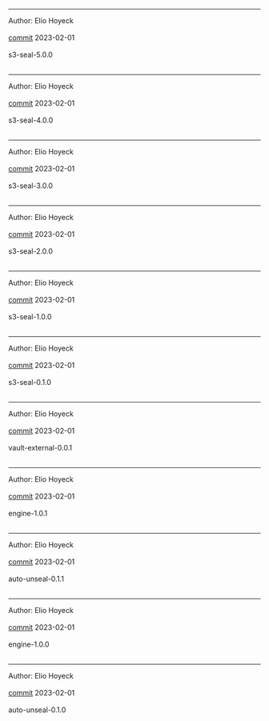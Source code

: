
-------------------------------------------------------------

Author: Elio Hoyeck  <br></br>
 [commit](https://github.com/Eliohoyeck/terraform-aws-privatemodule/commit/7db891e094baf7fe2fff5c6233c394d5fb9a7bec)	 2023-02-01 <br></br>
 s3-seal-5.0.0 <br></br>


-------------------------------------------------------------

Author: Elio Hoyeck  <br></br>
 [commit](https://github.com/Eliohoyeck/terraform-aws-privatemodule/commit/21a353410043b1bd258e70224d0dad5f4b66ba07)	 2023-02-01 <br></br>
 s3-seal-4.0.0 <br></br>


-------------------------------------------------------------

Author: Elio Hoyeck  <br></br>
 [commit](https://github.com/Eliohoyeck/terraform-aws-privatemodule/commit/47c28deed03798c29e70b5e6014996fc985db883)	 2023-02-01 <br></br>
 s3-seal-3.0.0 <br></br>


-------------------------------------------------------------

Author: Elio Hoyeck  <br></br>
 [commit](https://github.com/Eliohoyeck/terraform-aws-privatemodule/commit/816c095ff637a6653c9ad6b56a18b85a1c0fe33b)	 2023-02-01 <br></br>
 s3-seal-2.0.0 <br></br>


-------------------------------------------------------------

Author: Elio Hoyeck  <br></br>
 [commit](https://github.com/Eliohoyeck/terraform-aws-privatemodule/commit/c14fe1cf7781047ec311e1862c19cb7ae5a350f8)	 2023-02-01 <br></br>
 s3-seal-1.0.0 <br></br>


-------------------------------------------------------------

Author: Elio Hoyeck  <br></br>
 [commit](https://github.com/Eliohoyeck/terraform-aws-privatemodule/commit/0eec9d18df84a57cb4a88b6afddefe4b7c647ee9)	 2023-02-01 <br></br>
 s3-seal-0.1.0 <br></br>


-------------------------------------------------------------

Author: Elio Hoyeck  <br></br>
 [commit](https://github.com/Eliohoyeck/terraform-aws-privatemodule/commit/ee92b307bf8ec4be57be5757d05a860677f954a5)	 2023-02-01 <br></br>
 vault-external-0.0.1 <br></br>


-------------------------------------------------------------

Author: Elio Hoyeck  <br></br>
 [commit](https://github.com/Eliohoyeck/terraform-aws-privatemodule/commit/ee92b307bf8ec4be57be5757d05a860677f954a5)	 2023-02-01 <br></br>
 engine-1.0.1 <br></br>


-------------------------------------------------------------

Author: Elio Hoyeck  <br></br>
 [commit](https://github.com/Eliohoyeck/terraform-aws-privatemodule/commit/ee92b307bf8ec4be57be5757d05a860677f954a5)	 2023-02-01 <br></br>
 auto-unseal-0.1.1 <br></br>


-------------------------------------------------------------

Author: Elio Hoyeck  <br></br>
 [commit](https://github.com/Eliohoyeck/terraform-aws-privatemodule/commit/6765c5de9eac8f1b4342dacea75a0aedff461d53)	 2023-02-01 <br></br>
 engine-1.0.0 <br></br>


-------------------------------------------------------------

Author: Elio Hoyeck  <br></br>
 [commit](https://github.com/Eliohoyeck/terraform-aws-privatemodule/commit/c5d84778237a86d100488add2d6cd51fb072b388)	 2023-02-01 <br></br>
 auto-unseal-0.1.0 <br></br>


